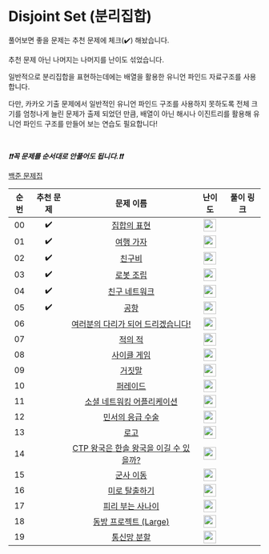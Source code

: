 # Disjoint Set (분리집합)

풀어보면 좋을 문제는 추천 문제에 체크(:heavy_check_mark:) 해놨습니다.

추천 문제 아닌 나머지는 나머지를 난이도 섞었습니다.

일반적으로 분리집합을 표현하는데에는 배열을 활용한 유니언 파인드 자료구조를 사용합니다.

다만, 카카오 기출 문제에서 일반적인 유니언 파인드 구조를 사용하지 못하도록 전체 크기를 엄청나게 늘린 문제가 출제 되었던 만큼,
배열이 아닌 해시나 이진트리를 활용해 유니언 파인드 구조를 만들어 보는 연습도 필요합니다!

<br>

***❗️❗️꼭 문제를 순서대로 안풀어도 됩니다.❗️❗️***

[백준 문제집](https://www.acmicpc.net/workbook/view/6784)

|          순번          |        추천 문제         |        문제 이름         |         난이도          |        풀이 링크         |
| :-----: | :-----: | :-----: | :-----: | :-----: |
| 00 |  :heavy_check_mark:  | <a href="http://boj.kr/1717" target="_blank">집합의 표현</a> | <img height="25px" width="25px=" src="https://static.solved.ac/tier_small/12.svg"/> |                      |
| 01 |  :heavy_check_mark:  | <a href="http://boj.kr/1976" target="_blank">여행 가자</a> | <img height="25px" width="25px=" src="https://static.solved.ac/tier_small/12.svg"/> |                      |
| 02 |  :heavy_check_mark:  | <a href="http://boj.kr/16562" target="_blank">친구비</a> | <img height="25px" width="25px=" src="https://static.solved.ac/tier_small/13.svg"/> |                      |
| 03 |  :heavy_check_mark:  | <a href="http://boj.kr/18116" target="_blank">로봇 조립</a> | <img height="25px" width="25px=" src="https://static.solved.ac/tier_small/13.svg"/> |                      |
| 04 |  :heavy_check_mark:  | <a href="http://boj.kr/4195" target="_blank">친구 네트워크</a> | <img height="25px" width="25px=" src="https://static.solved.ac/tier_small/14.svg"/> |                      |
| 05 |  :heavy_check_mark:  | <a href="http://boj.kr/10775" target="_blank">공항</a> | <img height="25px" width="25px=" src="https://static.solved.ac/tier_small/15.svg"/> |                      |
| 06 |                      | <a href="http://boj.kr/17352" target="_blank">여러분의 다리가 되어 드리겠습니다!</a> | <img height="25px" width="25px=" src="https://static.solved.ac/tier_small/11.svg"/> |                      |
| 07 |                      | <a href="http://boj.kr/12893" target="_blank">적의 적</a> | <img height="25px" width="25px=" src="https://static.solved.ac/tier_small/11.svg"/> |                      |
| 08 |                      | <a href="http://boj.kr/20040" target="_blank">사이클 게임</a> | <img height="25px" width="25px=" src="https://static.solved.ac/tier_small/12.svg"/> |                      |
| 09 |                      | <a href="http://boj.kr/1043" target="_blank">거짓말</a> | <img height="25px" width="25px=" src="https://static.solved.ac/tier_small/12.svg"/> |                      |
| 10 |                      | <a href="http://boj.kr/16168" target="_blank">퍼레이드</a> | <img height="25px" width="25px=" src="https://static.solved.ac/tier_small/12.svg"/> |                      |
| 11 |                      | <a href="http://boj.kr/7511" target="_blank">소셜 네트워킹 어플리케이션</a> | <img height="25px" width="25px=" src="https://static.solved.ac/tier_small/12.svg"/> |                      |
| 12 |                      | <a href="http://boj.kr/20955" target="_blank">민서의 응급 수술</a> | <img height="25px" width="25px=" src="https://static.solved.ac/tier_small/12.svg"/> |                      |
| 13 |                      | <a href="http://boj.kr/3108" target="_blank">로고</a> | <img height="25px" width="25px=" src="https://static.solved.ac/tier_small/13.svg"/> |                      |
| 14 |                      | <a href="http://boj.kr/15789" target="_blank">CTP 왕국은 한솔 왕국을 이길 수 있을까?</a> | <img height="25px" width="25px=" src="https://static.solved.ac/tier_small/13.svg"/> |                      |
| 15 |                      | <a href="http://boj.kr/11085" target="_blank">군사 이동</a> | <img height="25px" width="25px=" src="https://static.solved.ac/tier_small/14.svg"/> |                      |
| 16 |                      | <a href="http://boj.kr/17090" target="_blank">미로 탈출하기</a> | <img height="25px" width="25px=" src="https://static.solved.ac/tier_small/14.svg"/> |                      |
| 17 |                      | <a href="http://boj.kr/16724" target="_blank">피리 부는 사나이</a> | <img height="25px" width="25px=" src="https://static.solved.ac/tier_small/14.svg"/> |                      |
| 18 |                      | <a href="http://boj.kr/14595" target="_blank">동방 프로젝트 (Large)</a> | <img height="25px" width="25px=" src="https://static.solved.ac/tier_small/14.svg"/> |                      |
| 19 |                      | <a href="http://boj.kr/17398" target="_blank">통신망 분할</a> | <img height="25px" width="25px=" src="https://static.solved.ac/tier_small/15.svg"/> |                      |
